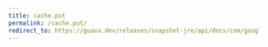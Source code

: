 ```yaml
---
title: cache.put
permalink: /cache.put/
redirect_to: https://guava.dev/releases/snapshot-jre/api/docs/com/google/common/cache/Cache.html#put-K-V-
---
```

